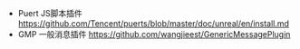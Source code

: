 - Puert JS脚本插件 https://github.com/Tencent/puerts/blob/master/doc/unreal/en/install.md
- GMP 一般消息插件 https://github.com/wangjieest/GenericMessagePlugin


